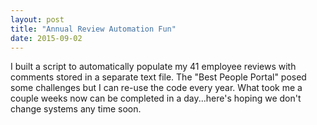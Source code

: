```yaml
---
layout: post
title: "Annual Review Automation Fun"
date: 2015-09-02
---
```


I built a script to automatically populate my 41 employee reviews with comments stored in a separate text file. The "Best People Portal" posed some challenges but I can re-use the code every year. What took me a couple weeks now can be completed in a day...here's hoping we don't change systems any time soon.
